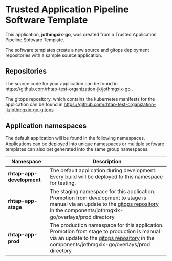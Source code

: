 # Trusted Application Pipeline Software Template

This application, **jothmgxix-go**, was created from a Trusted Application Pipeline Software Template.

The software templates create a new source and gitops deployment repositories with a sample source application. 

## Repositories

The source code for your application can be found in [https://github.com/rhtap-test-organization-jk/jothmgxix-go ](https://github.com/rhtap-test-organization-jk/jothmgxix-go ).
 
The gitops repository, which contains the kubernetes manifests for the application can be found in 
[https://github.com/rhtap-test-organization-jk/jothmgxix-go-gitops ](https://github.com/rhtap-test-organization-jk/jothmgxix-go-gitops ) 

## Application namespaces 

The default application will be found in the following namespaces. Applications can be deployed into unique namespaces or multiple software templates can also bet generated into the same group namespaces.  

|  Namespace   |  Description   |  
| -------- | -------- |   
| **rhtap-app-development** | The default application during development. Every build will be deployed to this namespace for testing. | 
| **rhtap-app-stage** | The staging namespace for this application. Promotion from development to stage is manual via an update to the [gitops repository](https://github.com/rhtap-test-organization-jk/jothmgxix-go-gitops ) in the components/jothmgxix-go/overlays/prod directory |  
| **rhtap-app-prod** | The production namespace for this application. Promotion from stage to production is manual via an update to the [gitops repository](https://github.com/rhtap-test-organization-jk/jothmgxix-go-gitops ) in the components/jothmgxix-go/overlays/prod directory | 